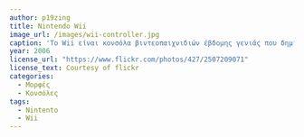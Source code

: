 ```yaml
---
author: p19zing
title: Nintendo Wii 
image_url: /images/wii-controller.jpg
caption: 'Το Wii είναι κονσόλα βιντεοπαιχνιδιών έβδομης γενιάς που δημιουργήθηκε από τη Nintendo. Σε σύγκριση με τους ανταγωνιστές της, το PlayStation 3 και το Xbox 360, υστερεί από άποψη γραφικών και άλλων τεχνικών χαρακτηριστικών. Όπως έχει τονίσει η ίδια η εταιρεία, το δυνατό σημείο της κονσόλας είναι ο χειρισμός. Το στοιχείο που διαφοροποιεί το Wii από τις υπόλοιπες κονσόλες νέας γενιάς, είναι ο χειρισμός του. Ο χειρισμός γίνεται μέσω δύο τμημάτων, με το Remote, το οποίο μοιάζει με χειριστήριο και το Nunchuk, το οποίο είναι ένα κλασικό χειριστήριο σε μικρότερο μέγεθος. Αυτά τα δύο τμήματα συνδέονται με ένα καλώδιο μεταξύ τους. Το Wii Remote ενσωματώνει αισθητήρες κίνησης, οι οποίοι λαμβάνουν τις κινήσεις που κάνει ο παίκτης με τα χέρια του και μεταφέρονται στο παιχνίδι. Για παράδειγμα σε ένα παιχνίδι τένις, μπορείς να χρησιμοποιήσεις το Remote σαν ρακέτα, σε ένα παιχνίδι ξιφομαχιών σαν σπαθί κτλ. '
year: 2006
license_url: "https://www.flickr.com/photos/427/2507209071" 
license_text: Courtesy of flickr
categories:
  - Μορφές
  - Κονσόλες 
tags:
  - Nintento
  - Wii
---
```

